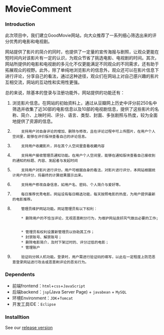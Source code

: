 # MovieComment

### Introduction

此次项目中，我们建立GoodMovie网站，向大众推荐了一系列细心筛选出来的评分优秀的电影和电视剧。

网站提供了影片的简介的同时，也提供了一定量的宣传海报与剧照，让观众更能在短时间内对该影片有一定的认识，为观众节省了挑选电影、电视剧的时间。其次，网站所提供的电影和电视剧的多元化不仅更能满足不同观众的不同需求，还有助于拓展观众的视野。此外，除了单纯地浏览影片的信息外，观众还可以在影片信息下进行评论，分享自己的看法，通过这种途径，观众们在网站上对自己感兴趣的影片互相交流，网站的互动性和实用性更强。

总的来说，除基本的登录与注册功能外，网站提供的功能还有：

1.    浏览影片信息。在网站的初始资料上，通过从豆瓣网上历史中评分前250名中筛选并收集了近30部的电影信息以及10部的电视剧信息，提供了这些影片的名称、简介、上映时间、评分、语言、类型、封面、多张剧照与热度，较为全面地提供了资源的信息。

2.         支持用户对自身评论的增加、删除与修改，且在评论过程中可上传图片，在用户个人空间里，能够在评价版块查看自己的评论信息。

3.         支持用户收藏影片，并在其个人空间里查看收藏内容

4.         支持用户接收管理员通知功能。在用户个人空间里，能够在通知版块查看自己接收到的通知的标题、内容、发起者与发起时间

5.         支持用户对影片进行评分。用户可根据自身的看法，对影片进行评分，本网站根据统计用户的评分，将最终的计算结果展示出来。

6.         支持用户修改自身信息，如用户名、密码、个人简介与爱好等。

7.         每日推荐优秀电影。网站设有每日精选功能，每天按照电影的热度，为用户提供最新的电影推荐。

8.         管理员维护网站功能。网站管理员有以下权利：

           * 删除用户的不恰当评论，无视恶意刷分行为，为维护网站良好风气做出必要的工作;


           * 管理员有权利设置新管理员以协助其工作；
           * 封禁账号、解禁账号；
           * 删除电影简介，及时下架过时的、评分过低的电影；
           * 管理账户

9.         验证码分辨人机功能。登录时，用户需进行验证码的填写，以此在一定程度上防范恶意登录网站进行攻击或恶意刷评论的恶劣行为。

### Dependents

* 前端frontend：`html`+`css`+`JavaScript`
* 后端backend：`jsp`(Java Server Page) + `javabean` + `MySQL`
* 环境Environment：`JDK`+`Tomcat`
* 开发工具IDE：`Eclipse`

### Installtion

See our [release version](https://github.com/freedom-zjw/MovieComment/releases)




